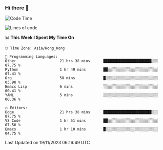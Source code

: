 ### Hi there 👋

<!--
**nicehiro/nicehiro** is a ✨ _special_ ✨ repository because its `README.md` (this file) appears on your GitHub profile.

Here are some ideas to get you started:

- 🔭 I’m currently working on ...
- 🌱 I’m currently learning ...
- 👯 I’m looking to collaborate on ...
- 🤔 I’m looking for help with ...
- 💬 Ask me about ...
- 📫 How to reach me: ...
- 😄 Pronouns: ...
- ⚡ Fun fact: ...
-->

<!--START_SECTION:waka-->
![Code Time](http://img.shields.io/badge/Code%20Time-68%20hrs%2046%20mins-blue)

![Lines of code](https://img.shields.io/badge/From%20Hello%20World%20I%27ve%20Written-2.6%20million%20lines%20of%20code-blue)

📊 **This Week I Spent My Time On** 

```text
🕑︎ Time Zone: Asia/Hong_Kong

💬 Programming Languages: 
Other                    21 hrs 38 mins      ██████████████████████░░░   87.75 % 
Python                   1 hr 49 mins        ██░░░░░░░░░░░░░░░░░░░░░░░   07.41 % 
Org                      58 mins             █░░░░░░░░░░░░░░░░░░░░░░░░   03.98 % 
Emacs Lisp               6 mins              ░░░░░░░░░░░░░░░░░░░░░░░░░   00.41 % 
YAML                     5 mins              ░░░░░░░░░░░░░░░░░░░░░░░░░   00.36 % 

🔥 Editors: 
Edge                     21 hrs 38 mins      ██████████████████████░░░   87.75 % 
VS Code                  1 hr 51 mins        ██░░░░░░░░░░░░░░░░░░░░░░░   07.50 % 
Emacs                    1 hr 10 mins        █░░░░░░░░░░░░░░░░░░░░░░░░   04.75 % 
```


 Last Updated on 19/11/2023 06:16:49 UTC
<!--END_SECTION:waka-->

